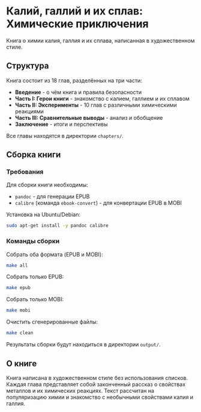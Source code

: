 # Калий, галлий и их сплав: Химические приключения

Книга о химии калия, галлия и их сплава, написанная в художественном стиле.

## Структура

Книга состоит из 18 глав, разделённых на три части:

- **Введение** - о чём книга и правила безопасности
- **Часть I: Герои книги** - знакомство с калием, галлием и их сплавом
- **Часть II: Эксперименты** - 10 глав с различными химическими реакциями
- **Часть III: Сравнительные выводы** - анализ и обобщение
- **Заключение** - итоги и перспективы

Все главы находятся в директории `chapters/`.

## Сборка книги

### Требования

Для сборки книги необходимы:
- `pandoc` - для генерации EPUB
- `calibre` (команда `ebook-convert`) - для конвертации EPUB в MOBI

Установка на Ubuntu/Debian:
```bash
sudo apt-get install -y pandoc calibre
```

### Команды сборки

Собрать оба формата (EPUB и MOBI):
```bash
make all
```

Собрать только EPUB:
```bash
make epub
```

Собрать только MOBI:
```bash
make mobi
```

Очистить сгенерированные файлы:
```bash
make clean
```

Результаты сборки будут находиться в директории `output/`.

## О книге

Книга написана в художественном стиле без использования списков. Каждая глава представляет собой законченный рассказ о свойствах металлов и их химических реакциях. Текст рассчитан на популяризацию химии и знакомство с необычными свойствами калия и галлия.
